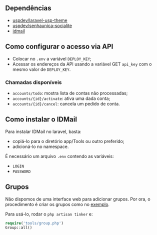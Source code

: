 ## Dependências
 * [uspdev/laravel-usp-theme](https://github.com/uspdev/laravel-usp-theme)
 * [uspdev/senhaunica-socialite](https://github.com/uspdev/senhaunica-socialite)
 * [idmail](https://github.com/wgnann/idmail)

## Como configurar o acesso via API
 * Colocar no `.env` a variável `DEPLOY_KEY`;
 * Acessar os endereços da API usando a variável GET `api_key` com o mesmo valor de `DEPLOY_KEY`.

### Chamadas disponíveis
 * `accounts/todo`: mostra lista de contas não processadas;
 * `accounts/{id}/activate`: ativa uma dada conta;
 * `accounts/{id}/cancel`: cancela um pedido de conta.

## Como instalar o IDMail
Para instalar IDMail no laravel, basta:
 * copiá-lo para o diretório app/Tools ou outro preferido;
 * adicioná-lo no namespace.

É necessário um arquivo `.env` contendo as variáveis:
 * `LOGIN`
 * `PASSWORD`

## Grupos
Não dispomos de uma interface web para adicionar grupos. Por ora, o procedimento é criar os grupos como no [exemplo](tools/groups.php).

Para usá-lo, rodar o `php artisan tinker` e:
```php
require('tools/group.php')
Group::all()
```
